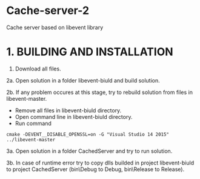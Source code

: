 # Cache-server-2
Cache server based on libevent library

# 1. BUILDING AND INSTALLATION

1. Download all files.

2a. Open solution in a folder libevent-biuld and build solution.

2b. If any problem occures at this stage, try to rebuild solution from files in libevent-master.
- Remove all files in libevent-biuld directory.
- Open command line in libevent-biuld directory.
- Run command 
```
cmake -DEVENT__DISABLE_OPENSSL=on -G "Visual Studio 14 2015" ../libevent-master
```

3a. Open solution in a folder CachedServer and try to run solution.

3b. In case of runtime error try to copy dlls builded in project libevent-biuld to project CachedServer
(bin\Debug to Debug, bin\Release to Release).

